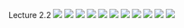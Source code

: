 Lecture 2.2
![](https://github.com/joeyjon123/Ethics19Spring2020/blob/master/2.2.01%20Overview%20of%20Kantian%20Ethics.png)
![](https://github.com/joeyjon123/Ethics19Spring2020/blob/master/2.2.02%20Maxims.png)
![](https://github.com/joeyjon123/Ethics19Spring2020/blob/master/2.2.03%20Maxims%20Example%201.png)
![](https://github.com/joeyjon123/Ethics19Spring2020/blob/master/2.2.04%20Maxims%20Example%202%20Kindergarten%20Moral%20Code.png)
![](https://github.com/joeyjon123/Ethics19Spring2020/blob/master/2.2.05%20Maxims%202.png)
![](https://github.com/joeyjon123/Ethics19Spring2020/blob/master/2.2.06%20Two%20Types%20Of%20Imperatives.png)
![](https://github.com/joeyjon123/Ethics19Spring2020/blob/master/2.2.07%20The%20Categorical%20Imperative%201.png)
![](https://github.com/joeyjon123/Ethics19Spring2020/blob/master/2.2.08%20Cheat.png)
![](https://github.com/joeyjon123/Ethics19Spring2020/blob/master/2.2.09%20Steal.png)
![](https://github.com/joeyjon123/Ethics19Spring2020/blob/master/2.2.10%20Lie.png)
![](https://github.com/joeyjon123/Ethics19Spring2020/blob/master/2.2.11%20The%20Categorical%20Imperative%202.png)
